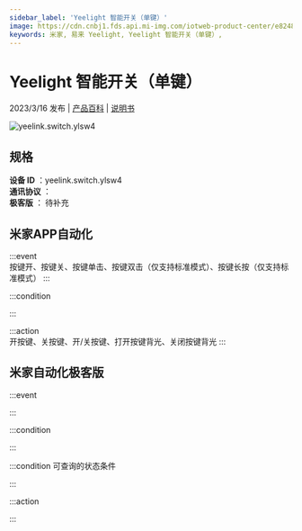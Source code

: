```yaml
---
sidebar_label: 'Yeelight 智能开关（单键）'
image: https://cdn.cnbj1.fds.api.mi-img.com/iotweb-product-center/e8248e7f45cbec303f620f354b17d0dd_1670399136481.png?GalaxyAccessKeyId=AKVGLQWBOVIRQ3XLEW&Expires=9223372036854775807&Signature=rs21aI/LWXuVYRQaZXmPwrd7MCU=
keywords: 米家, 易来 Yeelight, Yeelight 智能开关（单键）, 
---
```

# Yeelight 智能开关（单键）

2023/3/16 发布 | [产品百科](https://home.mi.com/webapp/content/baike/product/index.html?model=yeelink.switch.ylsw4/) | [说明书](https://home.mi.com/views/introduction.html?model=yeelink.switch.ylsw4&region=cn)

![yeelink.switch.ylsw4](https://cdn.cnbj1.fds.api.mi-img.com/iotweb-product-center/e8248e7f45cbec303f620f354b17d0dd_1670399136481.png?GalaxyAccessKeyId=AKVGLQWBOVIRQ3XLEW&Expires=9223372036854775807&Signature=rs21aI/LWXuVYRQaZXmPwrd7MCU=)

## 规格  
> 
**设备 ID** ：yeelink.switch.ylsw4  
**通讯协议** ：  
**极客版**  ： 待补充 


## 米家APP自动化  

:::event  
按键开、按键关、按键单击、按键双击（仅支持标准模式）、按键长按（仅支持标准模式）
:::

:::condition  

:::

:::action   
开按键、关按键、开/关按键、打开按键背光、关闭按键背光
:::

## 米家自动化极客版  

:::event  

:::

:::condition  

:::

:::condition 可查询的状态条件  

:::

:::action  

:::

        
